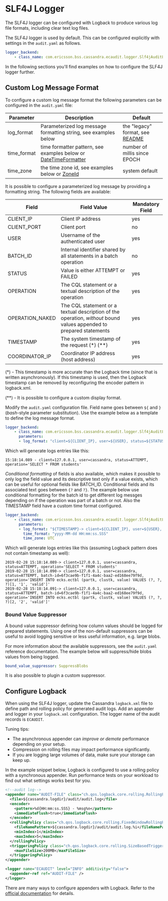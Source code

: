 # SLF4J Logger

The SLF4J logger can be configured with Logback to produce various log file formats,
including clear text log files.

The SLF4J logger is used by default.
This can be configured explicitly with settings in the ```audit.yaml``` as follows.

```YAML
logger_backend:
    - class_name: com.ericsson.bss.cassandra.ecaudit.logger.Slf4jAuditLogger
```

In the following sections you'll find examples on how to configure the SLF4J logger further.


## Custom Log Message Format

To configure a custom log message format the following parameters can be configured in the ```audit.yaml``` file:

| Parameter   | Description                                                       | Default |
| ----------- | ----------------------------------------------------------------- | --------------- |
| log_format  | Parameterized log message formatting string, see examples below  | the "legacy" format, see [README](../README.md) |
| time_format | time formatter pattern, see examples below or [DateTimeFormatter](https://docs.oracle.com/javase/8/docs/api/java/time/format/DateTimeFormatter.html#patterns) | number of millis since EPOCH |
| time_zone   | the time zone id, see examples below or [ZoneId](https://docs.oracle.com/javase/8/docs/api/java/time/ZoneId.html#of-java.lang.String-) | system default |

It is possible to configure a parameterized log message by providing a formatting string.
The following fields are available:

| Field          | Field Value                                                       | Mandatory Field |
| -------------- | ----------------------------------------------------------------- | --------------- |
| CLIENT_IP      | Client IP address                                                 | yes             |
| CLIENT_PORT    | Client port                                                       | no              |
| USER           | Username of the authenticated user                                | yes             |
| BATCH_ID       | Internal identifier shared by all statements in a batch operation | no              |
| STATUS         | Value is either ATTEMPT or FAILED                                 | yes             |
| OPERATION      | The CQL statement or a textual description of the operation       | yes             |
| OPERATION_NAKED | The CQL statement or a textual description of the operation, *without* bound values appended to prepared statements | yes |
| TIMESTAMP      | The system timestamp of the request (\*) (**)                     | yes             |
| COORDINATOR_IP | Coordinator IP address (host address)                             | yes             |

(*) - This timestamp is more accurate than the Logback time (since that is written asynchronously).
If this timestamp is used, then the Logback timestamp can be removed by reconfiguring the encoder pattern in logback.xml.

(**) - It is possible to configure a custom display format.

Modify the ```audit.yaml``` configuration file.
Field name goes between ```${``` and ```}``` (*bash*-style parameter substitution).
Use the example below as a template to define the log message format.

```YAML
logger_backend:
    - class_name: com.ericsson.bss.cassandra.ecaudit.logger.Slf4jAuditLogger
      parameters:
      - log_format: "client=${CLIENT_IP}, user=${USER}, status=${STATUS}, operation='${OPERATION}'"
```

Which will generate logs entries like this:

```
15:18:14.089 - client=127.0.0.1, user=cassandra, status=ATTEMPT, operation='SELECT * FROM students'
```

*Conditional formatting* of fields is also available, which makes it possible to only log the field value and
its descriptive text only if a value exists, which can be useful for optional fields like BATCH_ID.
Conditional fields and its associated text goes between ```{?``` and ```?}```.
The example below use conditional formatting for the batch id to get different log messges depending on if the operation
was part of a batch or not. Also the TIMESTAMP field have a custom time format configured.

```YAML
logger_backend:
    - class_name: com.ericsson.bss.cassandra.ecaudit.logger.Slf4jAuditLogger
      parameters:
      - log_format: "${TIMESTAMP}-> client=${CLIENT_IP}, user=${USER}, status=${STATUS}, {?batch-id=${BATCH_ID}, ?}operation='${OPERATION}'"
        time_format: "yyyy-MM-dd HH:mm:ss.SSS"
        time_zone: UTC
```

Which will generate logs entries like this (assuming Logback pattern does not contain timestamp as well):

```
2019-02-28 15:18:14.089-> client=127.0.0.1, user=cassandra, status=ATTEMPT, operation='SELECT * FROM students'
2019-02-28 15:18:14.090-> client=127.0.0.1, user=cassandra, status=ATTEMPT, batch-id=6f3cae9b-f1f1-4a4c-baa2-ed168ee79f9d, operation='INSERT INTO ecks.ectbl (partk, clustk, value) VALUES (?, ?, ?)[1, '1', 'valid']'
2019-02-28 15:18:14.091-> client=127.0.0.1, user=cassandra, status=ATTEMPT, batch-id=6f3cae9b-f1f1-4a4c-baa2-ed168ee79f9d, operation='INSERT INTO ecks.ectbl (partk, clustk, value) VALUES (?, ?, ?)[2, '2', 'valid']'
```

### Bound Value Suppressor

A bound value suppressor defining how column values should be logged for prepared statements. Using one of the non-default suppressors
can be useful to avoid logging sensitive or less useful information, e.g. large blobs.

For more information about the available suppressors, see the ```audit.yaml``` reference documentation.
The example below will suppress/hide blobs values from being logged.
```YAML
bound_value_suppressor: SuppressBlobs
```
It is also possible to plugin a custom suppressor.

## Configure Logback

When using the SLF4J logger, update the Cassandra ```logback.xml``` file to define path and rolling policy
for generated audit logs.
Add an appender and logger in your ```logback.xml``` configuration.
The logger name of the audit records is ```ECAUDIT```.

Tuning tips:
* The asynchronous appender can _improve or demote_ performance depending on your setup.
* Compression on rolling files may impact performance significantly.
* If you are logging large volumes of data, make sure your storage can keep up.

In the example snippet below,
Logback is configured to use a rolling policy with a synchronous appender.
Run performance tests on your workload to find out what settings works best for you.


```XML
<!--audit log-->
<appender name="AUDIT-FILE" class="ch.qos.logback.core.rolling.RollingFileAppender">
  <file>${cassandra.logdir}/audit/audit.log</file>
  <encoder>
    <pattern>%d{HH:mm:ss.SSS} - %msg%n</pattern>
    <immediateFlush>true</immediateFlush>
  </encoder>
  <rollingPolicy class="ch.qos.logback.core.rolling.FixedWindowRollingPolicy">
    <fileNamePattern>${cassandra.logdir}/audit/audit.log.%i</fileNamePattern>
    <minIndex>1</minIndex>
    <maxIndex>5</maxIndex>
  </rollingPolicy>
  <triggeringPolicy class="ch.qos.logback.core.rolling.SizeBasedTriggeringPolicy">
    <maxFileSize>200MB</maxFileSize>
  </triggeringPolicy>
</appender>

<logger name="ECAUDIT" level="INFO" additivity="false">
  <appender-ref ref="AUDIT-FILE" />
</logger>
```

There are many ways to configure appenders with Logback.
Refer to the [official documentation](https://logback.qos.ch/manual/appenders.html) for details.



